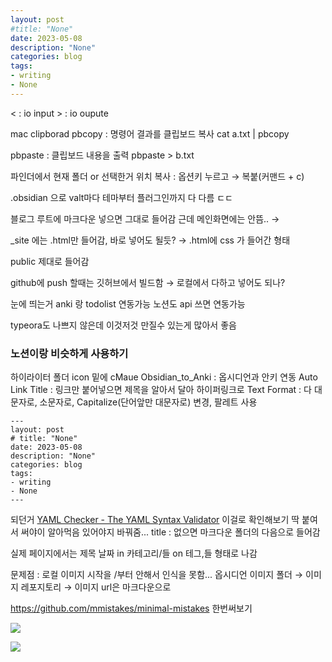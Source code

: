 ```yaml
---
layout: post
#title: "None"
date: 2023-05-08
description: "None"
categories: blog
tags:
- writing
- None 
---
```


< : io input > : io oupute

mac clipborad
pbcopy : 명령어 결과를 클립보드 복사
cat a.txt | pbcopy

pbpaste : 클립보드 내용을 출력
pbpaste > b.txt

파인더에서 현재 폴더 or 선택한거 위치 복사 : 옵션키 누르고 → 복붙(커맨드 + c) 

.obsidian 으로 valt마다 테마부터 플러그인까지 다 다름 ㄷㄷ

블로그 루트에 마크다운 넣으면 그대로 들어감 근데 메인화면에는 안뜸..
→ 

\_site 에는 .html만 들어감, 바로 넣어도 될듯?
→ .html에 css 가 들어간 형태

public 제대로 들어감

github에 push 할때는 깃허브에서 빌드함 → 로컬에서 다하고 넣어도 되나?

눈에 띄는거 anki 랑 todolist 연동가능
노션도 api 쓰면 연동가능

typeora도 나쁘지 않은데
이것저것 만질수 있는게 많아서 좋음

### 노션이랑 비슷하게 사용하기
하이라이터 
폴더 icon
밑에 cMaue
Obsidian_to_Anki : 옵시디언과 안키 연동
Auto Link Title : 링크만 붙어넣으면 제목을 알아서 달아 하이퍼링크로
Text Format : 다 대문자로, 소문자로, Capitalize(단어앞만 대문자로) 변경, 팔레트 사용



```
---
layout: post
# title: "None"
date: 2023-05-08
description: "None"
categories: blog
tags:
- writing
- None 
---
```
되던거
[YAML Checker - The YAML Syntax Validator](https://yamlchecker.com/) 이걸로 확인해보기
딱 붙여서 써야이 알아먹음
있어야지 바꿔줌...
title : 없으면 마크다운 폴더의 다음으로 들어감

실제 페이지에서는
제목
날짜 in 카테고리/들 on 테그,들 형태로 나감


문제점 : 로컬 이미지 시작을 /부터 안해서 인식을 못함...
옵시디언 이미지 폴더 → 이미지 레포지토리 → 이미지 url은 마크다운으로

https://github.com/mmistakes/minimal-mistakes 한번써보기

![](https://images.unsplash.com/photo-1573865526739-10659fec78a5?ixlib=rb-4.0.3&ixid=MnwxMjA3fDB8MHxzZWFyY2h8M3x8Y2F0fGVufDB8fDB8fA%3D%3D&auto=format&fit=crop&w=800&q=60)


![](https://i.imgur.com/ljeDapF.png)
